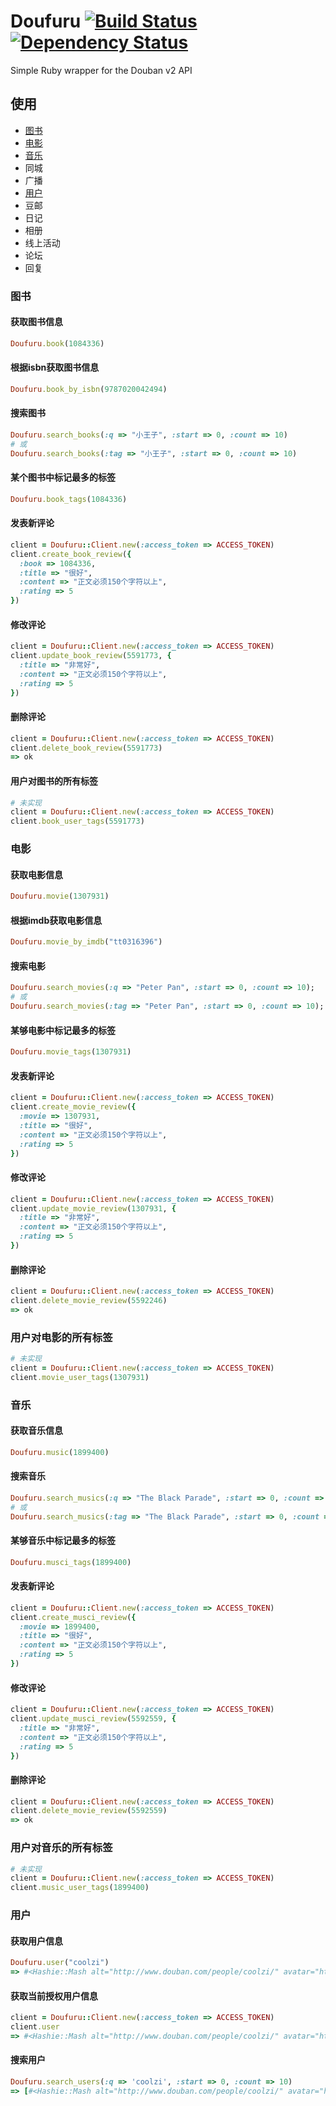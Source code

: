 # Doufuru [![Build Status](https://secure.travis-ci.org/yesmeck/doufuru.png)](http://travis-ci.org/yesmeck/doufuru) [![Dependency Status](https://gemnasium.com/yesmeck/doufuru.png)](https://gemnasium.com/yesmeck/doufuru)

Simple Ruby wrapper for the Douban v2 API

## 使用

* [图书](#doufuru-book)
* [电影](#doufuru-movie)
* [音乐](#doufuru-music)
* 同城
* 广播
* [用户](#doufuru-user)
* 豆邮
* 日记
* 相册
* 线上活动
* 论坛
* 回复


### <a name="doufuru-book">图书</a>

#### 获取图书信息

```ruby
Doufuru.book(1084336)
```

#### 根据isbn获取图书信息

```ruby
Doufuru.book_by_isbn(9787020042494)
```

#### 搜索图书

```ruby
Doufuru.search_books(:q => "小王子", :start => 0, :count => 10)
# 或
Doufuru.search_books(:tag => "小王子", :start => 0, :count => 10)
```

#### 某个图书中标记最多的标签

```ruby
Doufuru.book_tags(1084336)
```

#### 发表新评论

```ruby
client = Doufuru::Client.new(:access_token => ACCESS_TOKEN)
client.create_book_review({
  :book => 1084336,
  :title => "很好",
  :content => "正文必须150个字符以上",
  :rating => 5
})
```

#### 修改评论

```ruby
client = Doufuru::Client.new(:access_token => ACCESS_TOKEN)
client.update_book_review(5591773, {
  :title => "非常好",
  :content => "正文必须150个字符以上",
  :rating => 5
})
```

#### 删除评论

```ruby
client = Doufuru::Client.new(:access_token => ACCESS_TOKEN)
client.delete_book_review(5591773)
=> ok
```

#### 用户对图书的所有标签

```ruby
# 未实现
client = Doufuru::Client.new(:access_token => ACCESS_TOKEN)
client.book_user_tags(5591773)
```
### <a name="doufuru-movie">电影</a>

#### 获取电影信息

```ruby
Doufuru.movie(1307931)
```

#### 根据imdb获取电影信息

```ruby
Doufuru.movie_by_imdb("tt0316396")
```

#### 搜索电影

```ruby
Doufuru.search_movies(:q => "Peter Pan", :start => 0, :count => 10);
# 或
Doufuru.search_movies(:tag => "Peter Pan", :start => 0, :count => 10);
```

#### 某够电影中标记最多的标签

```ruby
Doufuru.movie_tags(1307931)
```

#### 发表新评论

```ruby
client = Doufuru::Client.new(:access_token => ACCESS_TOKEN)
client.create_movie_review({
  :movie => 1307931,
  :title => "很好",
  :content => "正文必须150个字符以上",
  :rating => 5
})
```

#### 修改评论

```ruby
client = Doufuru::Client.new(:access_token => ACCESS_TOKEN)
client.update_movie_review(1307931, {
  :title => "非常好",
  :content => "正文必须150个字符以上",
  :rating => 5
})
```

#### 删除评论

```ruby
client = Doufuru::Client.new(:access_token => ACCESS_TOKEN)
client.delete_movie_review(5592246)
=> ok
```

### 用户对电影的所有标签

```ruby
# 未实现
client = Doufuru::Client.new(:access_token => ACCESS_TOKEN)
client.movie_user_tags(1307931)
```

### <a name="doufuru-music">音乐</a>

#### 获取音乐信息

```ruby
Doufuru.music(1899400)
```

#### 搜索音乐

```ruby
Doufuru.search_musics(:q => "The Black Parade", :start => 0, :count => 10);
# 或
Doufuru.search_musics(:tag => "The Black Parade", :start => 0, :count => 10);
```

#### 某够音乐中标记最多的标签

```ruby
Doufuru.musci_tags(1899400)
```

#### 发表新评论

```ruby
client = Doufuru::Client.new(:access_token => ACCESS_TOKEN)
client.create_musci_review({
  :movie => 1899400,
  :title => "很好",
  :content => "正文必须150个字符以上",
  :rating => 5
})
```

#### 修改评论

```ruby
client = Doufuru::Client.new(:access_token => ACCESS_TOKEN)
client.update_musci_review(5592559, {
  :title => "非常好",
  :content => "正文必须150个字符以上",
  :rating => 5
})
```

#### 删除评论

```ruby
client = Doufuru::Client.new(:access_token => ACCESS_TOKEN)
client.delete_movie_review(5592559)
=> ok
```

### 用户对音乐的所有标签

```ruby
# 未实现
client = Doufuru::Client.new(:access_token => ACCESS_TOKEN)
client.music_user_tags(1899400)
```


### <a name="doufuru-user">用户</a>

#### 获取用户信息

```ruby
Doufuru.user("coolzi")
=> #<Hashie::Mash alt="http://www.douban.com/people/coolzi/" avatar="http://img3.douban.com/icon/u1407404-33.jpg" created="2007-01-30 18:58:26" desc="                 \n\n           野生无证程序猿\n\n           前后左右端攻城湿\n\n           初级滑板爱好者\n\n           初级摇滚乐迷\n\n\n\n" id="1407404" loc_id="118159" loc_name="江苏南京" name="彼得潘" uid="coolzi">
```

#### 获取当前授权用户信息

```ruby
client = Doufuru::Client.new(:access_token => ACCESS_TOKEN)
client.user
=> #<Hashie::Mash alt="http://www.douban.com/people/coolzi/" avatar="http://img3.douban.com/icon/u1407404-33.jpg" created="2007-01-30 18:58:26" desc="                 \n\n           野生无证程序猿\n\n           前后左右端攻城湿\n\n           初级滑板爱好者\n\n           初级摇滚乐迷\n\n\n\n" id="1407404" loc_id="118159" loc_name="江苏南京" name="彼得潘" uid="coolzi">
```

#### 搜索用户

```ruby
Doufuru.search_users(:q => 'coolzi', :start => 0, :count => 10)
=> [#<Hashie::Mash alt="http://www.douban.com/people/coolzi/" avatar="http://img3.douban.com/icon/u1407404-33.jpg" id="1407404" name="彼得潘" uid="coolzi">, #<Hashie::Mash alt="http://www.douban.com/people/63371703/" avatar="http://img3.douban.com/icon/u63371703-2.jpg" id="63371703" name="Coolzi" uid="63371703">, #<Hashie::Mash alt="http://www.douban.com/people/36451250/" avatar="http://img3.douban.com/icon/u36451250-2.jpg" id="36451250" name="Coolzi" uid="36451250">]
```

